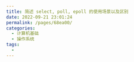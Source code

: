 ```yaml
---
title: 简述 select, poll, epoll 的使用场景以及区别
date: 2022-09-21 23:01:24
permalink: /pages/68ea00/
categories:
  - 计算机基础
  - 操作系统
tags:
  - 
---
```

